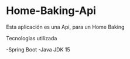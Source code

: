 # Home-Baking-Api
Esta aplicación es una Api, para un Home Baking

Tecnologias utilizada

  -Spring Boot
  -Java JDK 15
